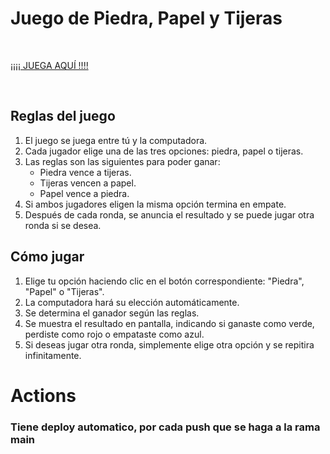 # Juego de Piedra, Papel y Tijeras

</br>

[¡¡¡¡ JUEGA AQUÍ !!!!](https://kockono.github.io/piedra-papel-tijeras-vanilla/)

</br>


## Reglas del juego
1. El juego se juega entre tú y la computadora.
2. Cada jugador elige una de las tres opciones: piedra, papel o tijeras.
3. Las reglas son las siguientes para poder ganar:
   - Piedra vence a tijeras.
   - Tijeras vencen a papel.
   - Papel vence a piedra.
4. Si ambos jugadores eligen la misma opción termina en empate.
5. Después de cada ronda, se anuncia el resultado y se puede jugar otra ronda si se desea.

## Cómo jugar
1. Elige tu opción haciendo clic en el botón correspondiente: "Piedra", "Papel" o "Tijeras".
2. La computadora hará su elección automáticamente.
3. Se determina el ganador según las reglas.
4. Se muestra el resultado en pantalla, indicando si ganaste como verde, perdiste como rojo o empataste como azul.
5. Si deseas jugar otra ronda, simplemente elige otra opción y se repitira infinitamente.

# Actions
### Tiene deploy automatico, por cada push que se haga a la rama main